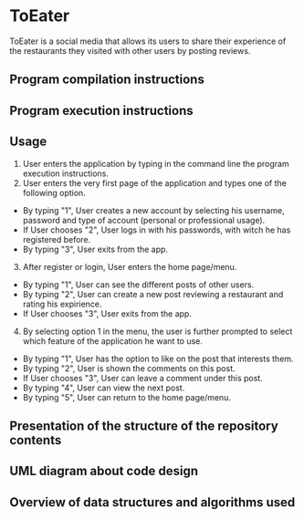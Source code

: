 # ToEater
ToEater is a social media that allows its users to share their experience of the restaurants they visited with other users by posting reviews.

## Program compilation instructions


## Program execution instructions


## Usage
1. User enters the application by typing in the command line the program execution instructions.
2. User enters the very first page of the application and types one of the following option.
 - By typing "1", User creates a new account by selecting his username, password and type of account (personal or professional usage). 
 - If User chooses "2", User logs in with his passwords, with witch he has registered before.
 - By typing "3", User exits from the app.
3. After register or login, User enters the home page/menu.
 - By typing "1", User can see the different posts of other users. 
 - By typing "2", User can create a new post reviewing a restaurant and rating his expirience.
 - If User chooses "3", User exits from the app.
4. By selecting option 1 in the menu, the user is further prompted to select which feature of the application he want to use.
 - By typing "1", User has the option to like on the post that interests them.
 - By typing "2", User is shown the comments on this post.
 - If User chooses "3", User can leave a comment under this post.
 - By typing "4", User can view the next post.
 - By typing "5", User can return to the home page/menu.

## Presentation of the structure of the repository contents


## UML diagram about code design


## Overview of data structures and algorithms used
